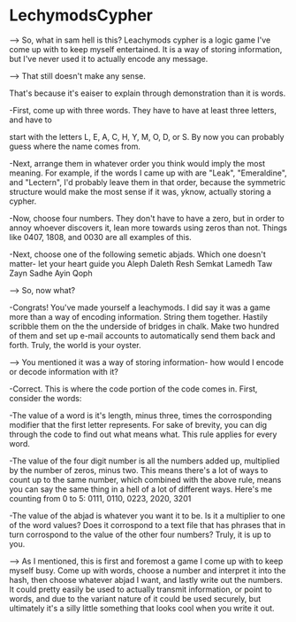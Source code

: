 # LechymodsCypher
--> So, what in sam hell is this?
Leachymods cypher is a logic game I've come up with to keep myself entertained. It is a way of storing information, but I've never used it to actually encode any message.

--> That still doesn't make any sense.

That's because it's eaiser to explain through demonstration than it is words. 

-First, come up with three words. They have to have at least three letters, and have to

start with the letters L, E, A, C, H, Y, M, O, D, or S. By now you can probably guess where the name comes from. 

-Next, arrange them in whatever order you think would imply the most meaning. For example, if the words I came up with are "Leak", "Emeraldine", and "Lectern",
I'd probably leave them in that order, because the symmetric structure would make the most sense if it was, yknow, actually storing a cypher.

-Now, choose four numbers. They don't have to have a zero, but in order to annoy whoever discovers it, lean more towards using zeros than not. Things like 0407, 1808,
and 0030 are all examples of this.

-Next, choose one of the following semetic abjads. Which one doesn't matter- let your heart guide you
Aleph Daleth Resh Semkat Lamedh Taw Zayn Sadhe Ayin Qoph

--> So, now what? 

-Congrats! You've made yourself a leachymods. I did say it was a game more than a way of encoding information. String them together. Hastily scribble them on the 
the underside of bridges in chalk. Make two hundred of them and set up e-mail accounts to automatically send them back and forth. Truly, the world is your oyster.

--> You mentioned it was a way of storing information- how would I encode or decode information with it?

-Correct. This is where the code portion of the code comes in. First, consider the words:

-The value of a word is it's length, minus three, times the corrosponding modifier that the first letter represents. For sake of brevity, you can dig through the code
to find out what means what. This rule applies for every word.

-The value of the four digit number is all the numbers added up, multiplied by the number of zeros, minus two. This means there's a lot of ways to count up
to the same number, which combined with the above rule, means you can say the same thing in a hell of a lot of different ways. Here's me counting from 0 to 5:
0111, 0110, 0223, 2020, 3201

-The value of the abjad is whatever you want it to be. Is it a multiplier to one of the word values? Does it corrospond to a text file that has phrases that in turn 
corrospond to the value of the other four numbers? Truly, it is up to you. 

--> As I mentioned, this is first and foremost a game I come up with to keep myself busy. Come up with words, choose a number and interpret it into the hash, then choose whatever abjad I want, and lastly write out the numbers. It could pretty easily be used to actually transmit information, or point to words, and due to the variant nature of it could be used securely, but ultimately it's a silly little something that looks cool when you write it out.

